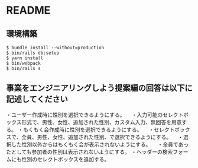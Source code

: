 # README

## 環境構築
```
$ bundle install --without=production
$ bin/rails db:setup
$ yarn install
$ bin/webpack
$ bin/rails s
```

## 事業をエンジニアリングしよう提案編の回答は以下に記述してください
・ユーザー作成時に性別を選択できるようにする。
　・入力可能のセレクトボックス形式で、男性、女性、追加された性別、カスタム入力、無回答を用意する。
・もくもく会作成時に性別を選択できるようにする。
　・セレクトボックスで、全員、男性、女性、追加された性別、で選択できるようにする。
　・選択した性別以外からはもくもく会が表示されないようにする。
　・全員であったとしても参加者の性別は表示されないようにする。
・ヘッダーの検索フォームにも性別のセレクトボックスを追加する。